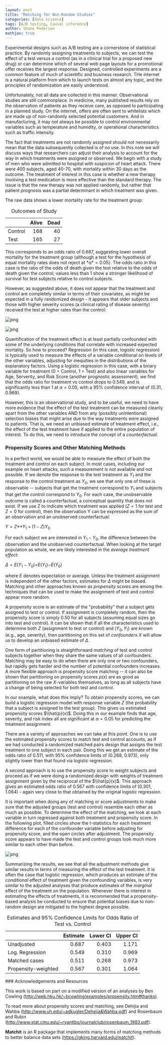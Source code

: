 ```yaml
---
layout: post
title: "Matching for Non-Random Studies"
categories: [data science]
tags: [A/B testing, Causal inference]
author: Shane Pederson
mathjax: true
---
```




Experimental designs such as A/B testing are a cornerstone of
statistical practice. By randomly assigning treatments to subjects, we
can test the effect of a test versus a control (as in a clinical trial
for a proposed new drug) or can determine which of several web page
layouts for a promotional offer receives the largest response. Designed,
controlled experiments are a common feature of much of scientific and
business research. THe internet is a natural platform from which to
launch tests on almost any topic, and the principles of randomization
are easily understood.

Unfortunately, not all data are collected in this manner. Observational
studies are still commonplace. In medicine, many published results rely
on the observation of patients as they receive care, as opposed to
participating in a planned study. On the internet, offers are often sent
to whitelists which are made up of non-randomly selected potential
customers. And in manufacturing, it may not always be possible to
control environmental variables such as temperature and humidity, or
operational characteristics such as traffic intensity.

The fact that treatments are not randomly assigned should not
necessarily mean that the data subsequently collected is of no use. In
this note we will discuss ways that researchers can adjust their
analysis to account for the way in which treatments were assigned or
observed. We begin with a study of men who were admitted to hospital
with suspicion of heart attack. There were 400 subjects, aged 40-70,
with mortality within 30 days as the outcome. The treatment of interest
in this case is whether a new therapy involving a test medication is
more effective than the standard therapy. The issue is that the new
therapy was not applied randomly, but rather that patient prognosis was
a partial determinant in which treatment was given.

The raw data shows a lower mortality rate for the treatment group:

<table class="table" style="width: auto !important; margin-left: auto; margin-right: auto;">
<caption>
Outcomes of Study
</caption>
<thead>
<tr>
<th style="text-align:left;">
</th>
<th style="text-align:right;">
Alive
</th>
<th style="text-align:right;">
Dead
</th>
</tr>
</thead>
<tbody>
<tr>
<td style="text-align:left;">
Control
</td>
<td style="text-align:right;">
168
</td>
<td style="text-align:right;">
40
</td>
</tr>
<tr>
<td style="text-align:left;">
Test
</td>
<td style="text-align:right;">
165
</td>
<td style="text-align:right;">
27
</td>
</tr>
</tbody>
</table>
This corresponds to an odds ratio of 0.687, suggesting lower overall
mortality for the treatment group (although a test for the hypothesis of
equal mortality rates does not reject at *α* = 0.05). The odds ratio in
this case is the ratio of the odds of death given the test relative to
the odds of death given the control; values less than 1 show a stronger
likelihood of survival for test subjects relative to control subjects.

However, as suggested above, it does not appear that the treatment and
control are completely similar in terms of their covariates, as might be
expected in a fully randomized design - it appears that older subjects
and those with higher severity scores (a clinical rating of disease
severity) received the test at higher rates than the control:

![png](/assets/posts/images/2019-7-25/plot1-1.png)

![png](/assets/posts/images/2019-7-25/plot2-1.png)


Quantification of the treatment effect is at least partially confounded
with some of the underlying conditions that correlate with increased
expected mortality. So how to proceed? Regression (in this case,
logistic regression) is typically used to measure the effects of a
variable conditional on levels of the other variables, adjusting for
inequities in the distributions of the explanatory factors. Using a
logistic regression in this case, with a binary variable for treatment
(0 = Control, 1 = Test) and also linear variables for Age, Serverity,
and Risk Score (another prognostic assessment), we find that the odds
ratio for treatment vs control drops to 0.549, and is significantly less
than 1 at *α* = 0.05, with a 95% confidence interval of (0.31, 0.969).

However, this is an observational study, and to be useful, we need to
have more evidence that the effect of the test treatment can be measured
cleanly apart from the other variables AND from any (possibly
unintentional) selection biases that might arise due to the way
treatments were assigned to patients. That is, we need an unbiased
estimate of treatment effect, i.e., the effect of the test treatment
have if applied to the entire population of interest. To do this, we
need to introduce the concept of a *counterfactual*.

### Propensity Scores and Other Matching Methods

In a perfect world, we would be able to measure the effect of both the
treatment and control on each subject. In most cases, including our
example on heart attacks, such a measurement is not available and not
possible. If we denote the response to the test treatment as
*Y*<sub>1</sub> and the response to the control treatment as
*Y*<sub>0</sub>, we see that only one of these is observable -- subjects
that get the treatment correspond to *Y*<sub>1</sub> and subjects that
get the control correspond to *Y*<sub>0</sub>. For each case, the
unobservable outcome is called a counterfactual, a conceptual quantity
that does not exist. If we use Z to indicate which treatment was applied
(*Z* = 1 for test and *Z* = 0 for control), then the observation Y can
be expressed as the sum of an observation and an unobserved
counterfactual:

*Y* = *Z**Y*<sub>1</sub> + (1 − *Z*)*Y*<sub>0</sub>

For each subject we are interested in *Y*<sub>1</sub> − *Y*<sub>0</sub>,
the difference between the observation and the unobserved
counterfactual. When looking at the target population as whole, we are
likely interested in the *average treatment effect*:

*Δ* = *E*(*Y*<sub>1</sub> − *Y*<sub>0</sub>)=*E*(*Y*<sub>1</sub>)−*E*(*Y*<sub>0</sub>)

where *E* denotes expectation or average. Unless the treatment
assignment is independent of the other factors, estimates for *Δ* might
be biased. Matching and other approaches known as *propensity scores*
are among the techniques that can be used to make the assignment of test
and control appear more random.

A propensity score is an estimate of the "probability" that a subject
gets assigned to test or control. If assignment is completely random,
then the propensity score is simply 0.50 for all subjects (assuming
equal sizes go into test and control). It can be shown that if all the
characteristics used to determine both *Z* (assignment to test or
control) and (*Y*<sub>0</sub>, *Y*<sub>1</sub>) are known (e.g., age,
severity), then partitioning on this set of *confounders* *X* will allow
us to develop an unbiased estimate of *Δ*.

One form of partitioning is straightforward *matching* of test and
control subjects together when they share the same values of all
confounders. Matching may be easy to do when there are only one or two
confounders, but rapidly gets harder and the number of potential
confounders increases. A more flexible approach is propensity score
matching -- it can also be shown that partitioning on propensity scores
*p*(*x*) are as good as partitioning on the raw *X*-variables
themselves, as long as all subjects have a change of being selected for
both test and control.

In our example, what does this imply? To obtain propensity scores, we
can build a logistic regression model with response variable *Z* (the
probability that a subject is assigned to the test group). This gives us
estimated propensity scores $\\hat{p}(x)$. Doing this in our example
finds that age, severity, and risk index all are significant at
*α* = 0.05 for predicting the treatment assignment.

There are a variety of approaches we can take at this point. One is to
use the estimated propensity scores to match test and control accounts,
as if we had conducted a randomized matched pairs design that assigns
the test treatment to one subject in each pair. Doing this we get an
estimate of the odds ratio of 0.511, with 95% confidence limits of
(0.268, 0.973), only slightly lower than that found via logistic
regression.

A second approach is to use the propensity score to weight subjects and
proceed as if we were doing a randomized design with weights of
treatment assignment given by the reciprocal of the $\\hat{p}(x)$. This
approach gives an estimated odds ratio of 0.567 with confidence limits
of (0.301, 1.064) - again very close to that obtained by the original
logistic regression.

It is important when doing any of matching or score adjustments to make
sure that the adjusted groups (test and control) resemble each other as
much as possible. To determine the effect of the matching, we look at
each variable in turn regressed against both treatment and propensity
score. In the following plot, filled circles show the t-statistics for
each treatment difference for each of the confounder variable before
adjusting for propensity score, and the open circles after adjustment.
The propensity score appears to have made the test and control groups
look much more similar to each other than before.

![png](/assets/posts/images/2019-7-25/plot3-1.png)

Summarizing the results, we see that all the adjustment methods give
similar results in terms of measuring the effect of the test treatment.
It is often the case that logistic regression, which produces an
estimate of the *conditional* effect of treatment given the confounding
variables, is very similar to the adjusted analyses that produce
estimates of the *marginal* effect of the treatment on the population.
Whenever there is interest in estimating the effects of treatments, it
is recommended that a propensity-based analysis be conducted to ensure
that potential biases due to non-random design are mitigated to the
highest degree possible.

<table class="table table-striped" style="margin-left: auto; margin-right: auto;">
<caption>
Estimates and 95% Confidence Limits for Odds Ratio of Test vs. Control
</caption>
<thead>
<tr>
<th style="text-align:left;">
</th>
<th style="text-align:right;">
Estimate
</th>
<th style="text-align:right;">
Lower CI
</th>
<th style="text-align:right;">
Upper CI
</th>
</tr>
</thead>
<tbody>
<tr>
<td style="text-align:left;">
Unadjusted
</td>
<td style="text-align:right;">
0.687
</td>
<td style="text-align:right;">
0.403
</td>
<td style="text-align:right;">
1.171
</td>
</tr>
<tr>
<td style="text-align:left;">
Log. Regression
</td>
<td style="text-align:right;">
0.549
</td>
<td style="text-align:right;">
0.310
</td>
<td style="text-align:right;">
0.969
</td>
</tr>
<tr>
<td style="text-align:left;">
Matched cases
</td>
<td style="text-align:right;">
0.511
</td>
<td style="text-align:right;">
0.268
</td>
<td style="text-align:right;">
0.973
</td>
</tr>
<tr>
<td style="text-align:left;">
Propensity-weighted
</td>
<td style="text-align:right;">
0.567
</td>
<td style="text-align:right;">
0.301
</td>
<td style="text-align:right;">
1.064
</td>
</tr>
</tbody>
</table>
### Acknowledgements and Resources

This work is based on part on a modified version of an analyses by Ben
Cowling (<http://web.hku.hk/~bcowling/examples/propensity.htm#thanks>).

To read more about propensity scores and matching, see Dehijia and Wahba
(<http://www.uh.edu/~adkugler/Dehejia&Wahba.pdf>) and Rosenbaum and
Rubin
(<http://www.stat.cmu.edu/~ryantibs/journalclub/rosenbaum_1983.pdf>).

**Matchit** is an R package that implements many forms of matching
methods to better balance data sets
(<https://gking.harvard.edu/matchit>).
